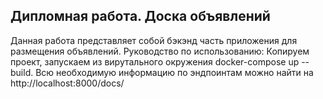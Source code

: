 Дипломная работа. Доска объявлений
------------------------------------------------------------------------------------------------------------------
Данная работа представляет собой бэкэнд часть приложения для размещения объявлений.
Руководство по использованию:
Копируем проект, запускаем из вирутального окружения docker-compose up --build.
Всю необходимую информацию по эндпоинтам можно найти на http://localhost:8000/docs/

